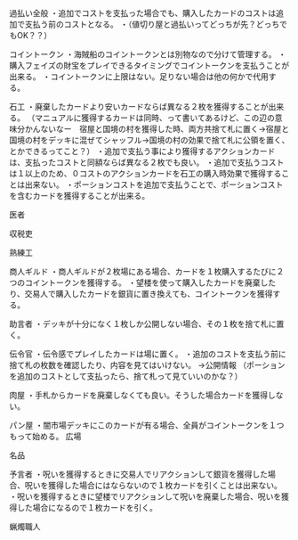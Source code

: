 過払い全般
・追加でコストを支払った場合でも、購入したカードのコストは追加で支払う前のコストとなる。
・（値切り屋と過払いってどっちが先？どっちでもOK？？）

コイントークン
・海賊船のコイントークンとは別物なので分けて管理する。
・購入フェイズの財宝をプレイできるタイミングでコイントークンを支払うことが出来る。
・コイントークンに上限はない。足りない場合は他の何かで代用する。

石工
・廃棄したカードより安いカードならば異なる２枚を獲得することが出来る。
（マニュアルに獲得するカードは同時、って書いてあるけど、この辺の意味分かんないなー　宿屋と国境の村を獲得した時、両方共捨て札に置く→宿屋と国境の村をデッキに混ぜてシャッフル→国境の村の効果で捨て札に公領を置く、とかできるってこと？）
・追加で支払う事により獲得するアクションカードは、支払ったコストと同額ならば異なる２枚でも良い。
・追加で支払うコストは１以上のため、０コストのアクションカードを石工の購入時効果で獲得することは出来ない。
・ポーションコストを追加で支払うことで、ポーションコストを含むカードを獲得することが出来る。

医者

収税吏

熟練工

商人ギルド
・商人ギルドが２枚場にある場合、カードを１枚購入するたびに２つのコイントークンを獲得する。
・望楼を使って購入したカードを廃棄したり、交易人で購入したカードを銀貨に置き換えても、コイントークンを獲得する。

助言者
・デッキが十分になく１枚しか公開しない場合、その１枚を捨て札に置く。

伝令官
・伝令感でプレイしたカードは場に置く。
・追加のコストを支払う前に捨て札の枚数を確認したり、内容を見てはいけない。
→公開情報
（ポーションを追加のコストとして支払ったら、捨て札って見ていいのかな？）

肉屋
・手札からカードを廃棄しなくても良い。そうした場合カードを獲得しない。

パン屋
・闇市場デッキにこのカードが有る場合、全員がコイントークンを１つもって始める。
広場

名品

予言者
・呪いを獲得するときに交易人でリアクションして銀貨を獲得した場合、呪いを獲得した場合にはならないので１枚カードを引くことは出来ない。
・呪いを獲得するときに望楼でリアクションして呪いを廃棄した場合、呪いを獲得した場合になるので１枚カードを引く。

蝋燭職人


